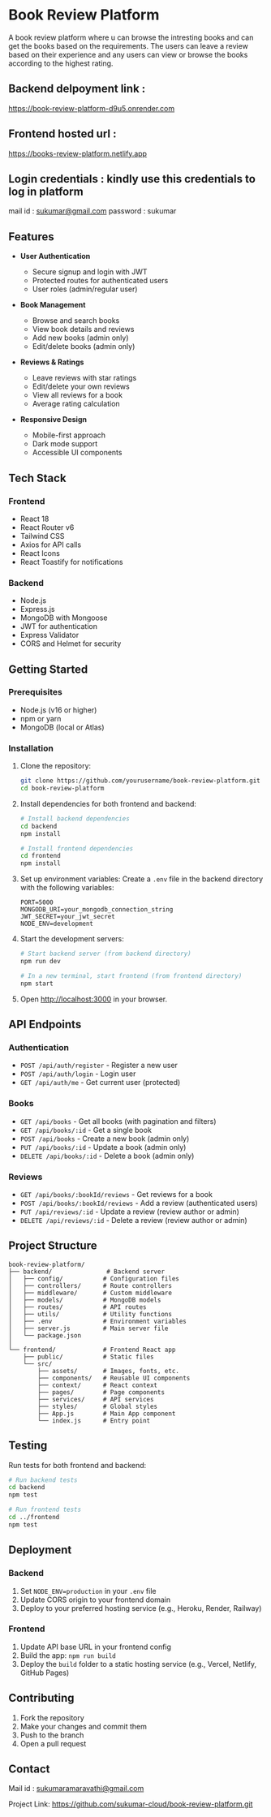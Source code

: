 # Book Review Platform
A book review platform where u can browse the intresting books and can get the books based on the requirements. The users can leave a review based on their experience and any users can view or browse the books according to the highest rating. 
## Backend delpoyment link :
https://book-review-platform-d9u5.onrender.com
## Frontend hosted url :
https://books-review-platform.netlify.app

## Login credentials : kindly use this credentials to log in platform
mail id : sukumar@gmail.com
password : sukumar
## Features

- **User Authentication**
  - Secure signup and login with JWT
  - Protected routes for authenticated users
  - User roles (admin/regular user)

- **Book Management**
  - Browse and search books
  - View book details and reviews
  - Add new books (admin only)
  - Edit/delete books (admin only)

- **Reviews & Ratings**
  - Leave reviews with star ratings
  - Edit/delete your own reviews
  - View all reviews for a book
  - Average rating calculation

- **Responsive Design**
  - Mobile-first approach
  - Dark mode support
  - Accessible UI components

## Tech Stack

### Frontend
- React 18
- React Router v6
- Tailwind CSS
- Axios for API calls
- React Icons
- React Toastify for notifications

### Backend
- Node.js
- Express.js
- MongoDB with Mongoose
- JWT for authentication
- Express Validator
- CORS and Helmet for security

## Getting Started

### Prerequisites

- Node.js (v16 or higher)
- npm or yarn
- MongoDB (local or Atlas)

### Installation

1. Clone the repository:
   ```bash
   git clone https://github.com/yourusername/book-review-platform.git
   cd book-review-platform
   ```

2. Install dependencies for both frontend and backend:
   ```bash
   # Install backend dependencies
   cd backend
   npm install
   
   # Install frontend dependencies
   cd frontend
   npm install
   ```

3. Set up environment variables:
   Create a `.env` file in the backend directory with the following variables:
   ```
   PORT=5000
   MONGODB_URI=your_mongodb_connection_string
   JWT_SECRET=your_jwt_secret
   NODE_ENV=development
   ```

4. Start the development servers:
   ```bash
   # Start backend server (from backend directory)
   npm run dev
   
   # In a new terminal, start frontend (from frontend directory)
   npm start
   ```

5. Open [http://localhost:3000](http://localhost:3000) in your browser.

## API Endpoints

### Authentication
- `POST /api/auth/register` - Register a new user
- `POST /api/auth/login` - Login user
- `GET /api/auth/me` - Get current user (protected)

### Books
- `GET /api/books` - Get all books (with pagination and filters)
- `GET /api/books/:id` - Get a single book
- `POST /api/books` - Create a new book (admin only)
- `PUT /api/books/:id` - Update a book (admin only)
- `DELETE /api/books/:id` - Delete a book (admin only)

### Reviews
- `GET /api/books/:bookId/reviews` - Get reviews for a book
- `POST /api/books/:bookId/reviews` - Add a review (authenticated users)
- `PUT /api/reviews/:id` - Update a review (review author or admin)
- `DELETE /api/reviews/:id` - Delete a review (review author or admin)

## Project Structure

```
book-review-platform/
├── backend/               # Backend server
│   ├── config/           # Configuration files
│   ├── controllers/      # Route controllers
│   ├── middleware/       # Custom middleware
│   ├── models/           # MongoDB models
│   ├── routes/           # API routes
│   ├── utils/            # Utility functions
│   ├── .env              # Environment variables
│   ├── server.js         # Main server file
│   └── package.json
│
└── frontend/             # Frontend React app
    ├── public/           # Static files
    └── src/
        ├── assets/       # Images, fonts, etc.
        ├── components/   # Reusable UI components
        ├── context/      # React context
        ├── pages/        # Page components
        ├── services/     # API services
        ├── styles/       # Global styles
        ├── App.js        # Main App component
        └── index.js      # Entry point
```

## Testing

Run tests for both frontend and backend:

```bash
# Run backend tests
cd backend
npm test

# Run frontend tests
cd ../frontend
npm test
```

## Deployment

### Backend
1. Set `NODE_ENV=production` in your `.env` file
2. Update CORS origin to your frontend domain
3. Deploy to your preferred hosting service (e.g., Heroku, Render, Railway)

### Frontend
1. Update API base URL in your frontend config
2. Build the app: `npm run build`
3. Deploy the `build` folder to a static hosting service (e.g., Vercel, Netlify, GitHub Pages)

## Contributing

1. Fork the repository
2. Make your changes and commit them
3. Push to the branch 
4. Open a pull request

## Contact

Mail id : sukumaramaravathi@gmail.com

Project Link: https://github.com/sukumar-cloud/book-review-platform.git
